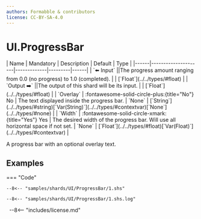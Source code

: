 ```yaml
---
authors: Formabble & contributors
license: CC-BY-SA-4.0
---
```



# UI.ProgressBar

<div class="sh-parameters" markdown="1">
| Name | Mandatory | Description | Default | Type |
|------|---------------------|-------------|---------|------|
| `⬅️ Input` ||The progress amount ranging from 0.0 (no progress) to 1.0 (completed). | | [`Float`](../../types/#float) |
| `Output ➡️` ||The output of this shard will be its input. | | [`Float`](../../types/#float) |
| `Overlay` | :fontawesome-solid-circle-plus:{title="No"} No  | The text displayed inside the progress bar. | `None` | [`String`](../../types/#string)[`Var(String)`](../../types/#contextvar)[`None`](../../types/#none) |
| `Width` | :fontawesome-solid-circle-xmark:{title="Yes"} Yes  | The desired width of the progress bar. Will use all horizontal space if not set. | `None` | [`Float`](../../types/#float)[`Var(Float)`](../../types/#contextvar) |

</div>

A progress bar with an optional overlay text.

## Examples

=== "Code"

  ```x86asm linenums="1"
  --8<-- "samples/shards/UI/ProgressBar/1.shs"
  ```

  ```
  --8<-- "samples/shards/UI/ProgressBar/1.shs.log"
  ```
&nbsp;
--8<-- "includes/license.md"

